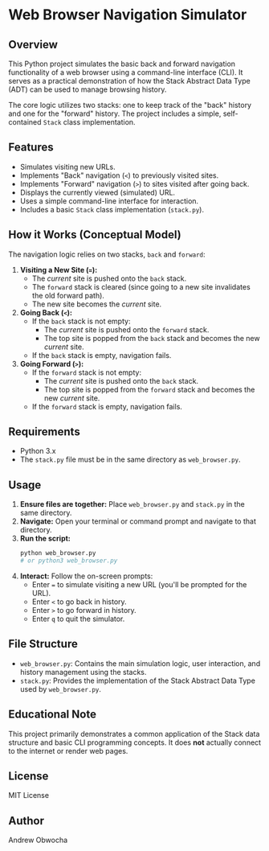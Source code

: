 # Web Browser Navigation Simulator

## Overview

This Python project simulates the basic back and forward navigation functionality of a web browser using a command-line interface (CLI). It serves as a practical demonstration of how the Stack Abstract Data Type (ADT) can be used to manage browsing history.

The core logic utilizes two stacks: one to keep track of the "back" history and one for the "forward" history. The project includes a simple, self-contained `Stack` class implementation.

## Features

*   Simulates visiting new URLs.
*   Implements "Back" navigation (`<`) to previously visited sites.
*   Implements "Forward" navigation (`>`) to sites visited after going back.
*   Displays the currently viewed (simulated) URL.
*   Uses a simple command-line interface for interaction.
*   Includes a basic `Stack` class implementation (`stack.py`).

## How it Works (Conceptual Model)

The navigation logic relies on two stacks, `back` and `forward`:

1.  **Visiting a New Site (`=`):**
    *   The *current* site is pushed onto the `back` stack.
    *   The `forward` stack is cleared (since going to a new site invalidates the old forward path).
    *   The new site becomes the *current* site.
2.  **Going Back (`<`):**
    *   If the `back` stack is not empty:
        *   The *current* site is pushed onto the `forward` stack.
        *   The top site is popped from the `back` stack and becomes the new *current* site.
    *   If the `back` stack is empty, navigation fails.
3.  **Going Forward (`>`):**
    *   If the `forward` stack is not empty:
        *   The *current* site is pushed onto the `back` stack.
        *   The top site is popped from the `forward` stack and becomes the new *current* site.
    *   If the `forward` stack is empty, navigation fails.

## Requirements

*   Python 3.x
*   The `stack.py` file must be in the same directory as `web_browser.py`.

## Usage

1.  **Ensure files are together:** Place `web_browser.py` and `stack.py` in the same directory.
2.  **Navigate:** Open your terminal or command prompt and navigate to that directory.
3.  **Run the script:**
    ```bash
    python web_browser.py
    # or python3 web_browser.py
    ```
4.  **Interact:** Follow the on-screen prompts:
    *   Enter `=` to simulate visiting a new URL (you'll be prompted for the URL).
    *   Enter `<` to go back in history.
    *   Enter `>` to go forward in history.
    *   Enter `q` to quit the simulator.

## File Structure

*   `web_browser.py`: Contains the main simulation logic, user interaction, and history management using the stacks.
*   `stack.py`: Provides the implementation of the Stack Abstract Data Type used by `web_browser.py`.

## Educational Note

This project primarily demonstrates a common application of the Stack data structure and basic CLI programming concepts. It does **not** actually connect to the internet or render web pages.

## License

MIT License

## Author

Andrew Obwocha
